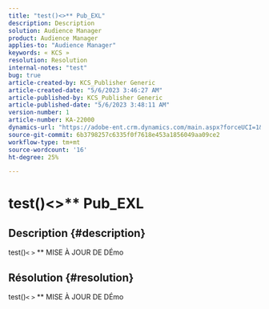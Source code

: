 ```yaml
---
title: "test()<>** Pub_EXL"
description: Description
solution: Audience Manager
product: Audience Manager
applies-to: "Audience Manager"
keywords: « KCS »
resolution: Resolution
internal-notes: "test"
bug: true
article-created-by: KCS_Publisher Generic
article-created-date: "5/6/2023 3:46:27 AM"
article-published-by: KCS_Publisher Generic
article-published-date: "5/6/2023 3:48:11 AM"
version-number: 1
article-number: KA-22000
dynamics-url: "https://adobe-ent.crm.dynamics.com/main.aspx?forceUCI=1&pagetype=entityrecord&etn=knowledgearticle&id=cfde118e-c0eb-ed11-8849-6045bd006239"
source-git-commit: 6b3798257c6335f0f7618e453a1856049aa09ce2
workflow-type: tm+mt
source-wordcount: '16'
ht-degree: 25%

---
```


# test()&lt;>\*\* Pub_EXL

## Description {#description}

test()`<` `>` \*\* MISE À JOUR DE DÉmo

## Résolution {#resolution}


test()`<` `>` \*\* MISE À JOUR DE DÉmo
